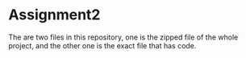 # Assignment2
The are two files in this repository, one is the zipped file of the whole project, and the other one is the exact file that has code.
